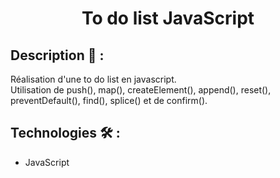 ﻿# <p align="center">To do list JavaScript</p>

## Description 📝 :
Réalisation d'une to do list en javascript.
<br>
Utilisation de push(), map(), createElement(), append(), reset(), preventDefault(), find(), splice() et de confirm().

## Technologies 🛠️ :
- JavaScript
